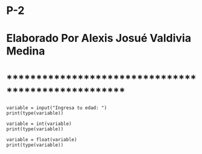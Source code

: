 # P-2

# Elaborado Por Alexis Josué Valdivia Medina 
# ****************************************************
    variable = input("Ingresa tu edad: ")
    print(type(variable))

    variable = int(variable)
    print(type(variable))

    variable = float(variable)
    print(type(variable))
